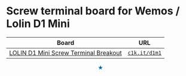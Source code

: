 # Screw terminal board for Wemos / Lolin D1 Mini

| Board | URL |
|---|---|
| [LOLIN D1 Mini Screw Terminal Breakout](https://tecsmith.github.io/arduino-fan-control-v2/wemos-d1-screw-terminal.html) |  [`c1k.it/d1m1`](http://c1k.it/d1m1) |


<p align="center" style="color:#069">★</p>
